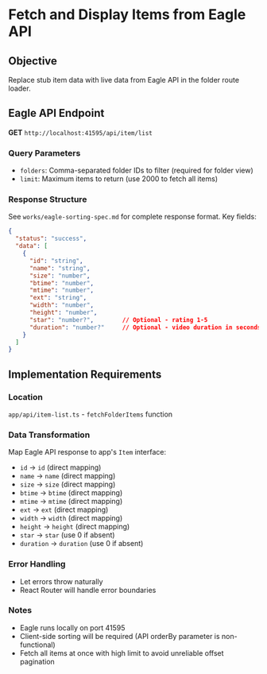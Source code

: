 # Fetch and Display Items from Eagle API

## Objective
Replace stub item data with live data from Eagle API in the folder route loader.

## Eagle API Endpoint
**GET** `http://localhost:41595/api/item/list`

### Query Parameters
- `folders`: Comma-separated folder IDs to filter (required for folder view)
- `limit`: Maximum items to return (use 2000 to fetch all items)

### Response Structure
See `works/eagle-sorting-spec.md` for complete response format. Key fields:
```json
{
  "status": "success",
  "data": [
    {
      "id": "string",
      "name": "string",
      "size": "number",
      "btime": "number",
      "mtime": "number",
      "ext": "string",
      "width": "number",
      "height": "number",
      "star": "number?",        // Optional - rating 1-5
      "duration": "number?"     // Optional - video duration in seconds
    }
  ]
}
```

## Implementation Requirements

### Location
`app/api/item-list.ts` - `fetchFolderItems` function

### Data Transformation
Map Eagle API response to app's `Item` interface:
- `id` → `id` (direct mapping)
- `name` → `name` (direct mapping)
- `size` → `size` (direct mapping)
- `btime` → `btime` (direct mapping)
- `mtime` → `mtime` (direct mapping)
- `ext` → `ext` (direct mapping)
- `width` → `width` (direct mapping)
- `height` → `height` (direct mapping)
- `star` → `star` (use 0 if absent)
- `duration` → `duration` (use 0 if absent)

### Error Handling
- Let errors throw naturally
- React Router will handle error boundaries

### Notes
- Eagle runs locally on port 41595
- Client-side sorting will be required (API orderBy parameter is non-functional)
- Fetch all items at once with high limit to avoid unreliable offset pagination
